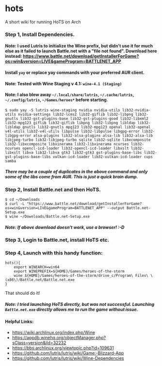 # hots
A short wiki for running HoTS on Arch


### Step 1, Install Dependencies. 

#### Note: I used Lutris to initialize the Wine prefix, but didn't use it for much else as it failed to launch Battle.net with a "file not found". Download here instead: https://www.battle.net/download/getInstallerForGame?os=win&version=LIVE&gameProgram=BATTLENET_APP

#### Install `yay` or replace yay commands with your preferred AUR client.

#### Note: Tested with Wine Staging v 4.1: `wine-4.1 (Staging)`
#### Note: I also blew away `~/.local/share/lutris`, `~/.cache/lutris`, `~/.config/lutris`, `~/Games/heroes*` before starting. 

```
$ sudo yay -S lutris wine-staging nvidia nvidia-utils lib32-nvidia-utils nvidia-settings lib32-lcms2 lib32-giflib lib32-libpng lib32-gnutls lib32-gst-plugins-base lib32-gst-plugins-good lib32-libxml2 lib32-mpg123 giflib lib32-giflib libpng lib32-libpng libldap lib32-libldap gnutls lib32-gnutls mpg123 lib32-mpg123 openal lib32-openal v4l-utils lib32-v4l-utils libpulse lib32-libpulse libgpg-error lib32-libgpg-error alsa-plugins lib32-alsa-plugins alsa-lib lib32-alsa-lib libjpeg-turbo lib32-libjpeg-turbo sqlite lib32-sqlite libxcomposite lib32-libxcomposite libxinerama lib32-libxinerama ncurses lib32-ncurses opencl-icd-loader lib32-opencl-icd-loader libxslt lib32-libxslt libva lib32-libva gtk3 lib32-gtk3 gst-plugins-base-libs lib32-gst-plugins-base-libs vulkan-icd-loader lib32-vulkan-icd-loader cups samba
```

##### There may be a couple of duplicates in the above command and only some of the libs come from AUR. This is just a quick brain dump.

### Step 2, Install Battle.net and then HoTS.

```
$ cd ~/Downloads
$ curl -L "https://www.battle.net/download/getInstallerForGame?os=win&version=LIVE&gameProgram=BATTLENET_APP" --output Battle.net-Setup.exe
$ wine ~/Downloads/Battle.net-Setup.exe
```

##### Note: If above download doesn't work, use a browser! :-D

### Step 3, Login to Battle.net, install HoTS etc.

### Step 4, Launch with this handy function:

```
hots(){
    export WINEARCH=win64
    export WINEPREFIX=${HOME}/Games/heroes-of-the-storm
    wine ${HOME}/Games/heroes-of-the-storm/drive_c/Program\ Files\ \(x86\)/Battle.net/Battle.net.exe
}
```

That should do it! 

##### Note: I tried launching HoTS directly, but was not successful. Launching `Battle.net.exe` directly allows me to run the game without issue.

#### Helpful Links:

- https://wiki.archlinux.org/index.php/Wine
- https://appdb.winehq.org/objectManager.php?sClass=version&iId=32232
- https://bbs.archlinux.org/viewtopic.php?id=109631
- https://github.com/lutris/lutris/wiki/Game:-Blizzard-App
- https://github.com/lutris/lutris/wiki/Wine-Dependencies

